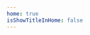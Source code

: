 ```yaml
---
home: true
isShowTitleInHome: false
---
```



<!-- **配置说明** -->

<!-- 1. 初始化vuepress环境 -->

<!-- ``` shell -->
<!-- dnf install nodejs -->
<!-- npm install yarn -->
<!-- mkdir pandaria && cd pandaria && yarn init -->
<!-- yarn add -D vuepress -->
<!-- yarn add vuepress-theme-reco -->
<!-- ``` -->

<!-- 2. 配置package.json -->
<!-- ``` json -->
<!-- "scripts": { -->
<!--      "d": "vuepress dev notebook", -->
<!--      "b": "vuepress build notebook" -->
<!--   } -->
<!-- ``` -->

<!-- 3. 克隆git -->
<!-- ``` shell -->
<!-- git clone https://github.com/bazoookia/notebook.git -->
<!-- ``` -->
